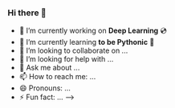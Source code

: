 ### Hi there 👋







- 🔭 I’m currently working on <strong>Deep Learning</strong> :cd:
- 🌱 I’m currently learning <strong>to be Pythonic</strong> :snake:
- 👯 I’m looking to collaborate on ...
- 🤔 I’m looking for help with ...
- 💬 Ask me about ...
- 📫 How to reach me: ...
- 😄 Pronouns: ...
- ⚡ Fun fact: ...
-->

